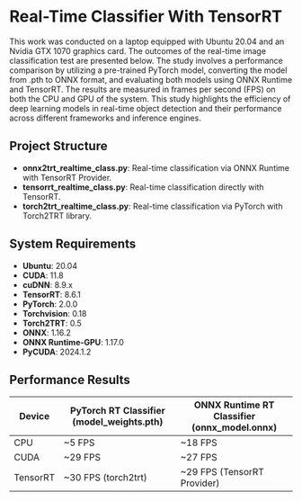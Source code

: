 # Real-Time Classifier With TensorRT

This work was conducted on a laptop equipped with Ubuntu 20.04 and an Nvidia GTX 1070 graphics card. The outcomes of the real-time image classification test are presented below. The study involves a performance comparison by utilizing a pre-trained PyTorch model, converting the model from .pth to ONNX format, and evaluating both models using ONNX Runtime and TensorRT. The results are measured in frames per second (FPS) on both the CPU and GPU of the system. This study highlights the efficiency of deep learning models in real-time object detection and their performance across different frameworks and inference engines.


## Project Structure

- **onnx2trt_realtime_class.py**: Real-time classification via ONNX Runtime with TensorRT Provider.
- **tensorrt_realtime_class.py**: Real-time classification directly with TensorRT.
- **torch2trt_realtime_class.py**: Real-time classification via PyTorch with Torch2TRT library.

## System Requirements

- **Ubuntu**: 20.04
- **CUDA**: 11.8
- **cuDNN**: 8.9.x
- **TensorRT**: 8.6.1
- **PyTorch**: 2.0.0
- **Torchvision**: 0.18
- **Torch2TRT**: 0.5
- **ONNX**: 1.16.2
- **ONNX Runtime-GPU**: 1.17.0
- **PyCUDA**: 2024.1.2

## Performance Results

| Device     | PyTorch RT Classifier (model_weights.pth) | ONNX Runtime RT Classifier (onnx_model.onnx) |
|-----------|--------------------------------------------------|----------------------------------------------------|
| CPU       | ~5 FPS                                           | ~18 FPS                                            |
| CUDA      | ~29 FPS                                          | ~27 FPS                                            |
| TensorRT  | ~30 FPS (torch2trt)                              | ~29 FPS (TensorRT Provider)                        |
